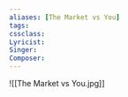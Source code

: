 ```yaml
---
aliases: [The Market vs You]
tags: 
cssclass:
Lyricist: 
Singer:
Composer:
---
```



![[The Market vs You.jpg]]



